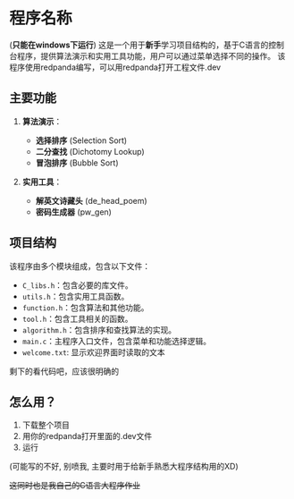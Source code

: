 # 程序名称

(__只能在windows下运行__)
这是一个用于**新手**学习项目结构的，基于C语言的控制台程序，提供算法演示和实用工具功能，用户可以通过菜单选择不同的操作。
该程序使用redpanda编写，可以用redpanda打开工程文件.dev

## 主要功能

1. **算法演示**：
   - **选择排序** (Selection Sort)
   - **二分查找** (Dichotomy Lookup)
   - **冒泡排序** (Bubble Sort)

2. **实用工具**：
   - **解英文诗藏头** (de_head_poem)
   - **密码生成器** (pw_gen)

## 项目结构

该程序由多个模块组成，包含以下文件：

- `C_libs.h`：包含必要的库文件。
- `utils.h`：包含实用工具函数。
- `function.h`：包含算法和其他功能。
- `tool.h`：包含工具相关的函数。
- `algorithm.h`：包含排序和查找算法的实现。
- `main.c`：主程序入口文件，包含菜单和功能选择逻辑。
- `welcome.txt`: 显示欢迎界面时读取的文本

剩下的看代码吧，应该很明确的

## 怎么用？

1. 下载整个项目
2. 用你的redpanda打开里面的.dev文件
3. 运行

(可能写的不好, 别喷我, 主要时用于给新手熟悉大程序结构用的XD)

~~这同时也是我自己的C语言大程序作业~~


